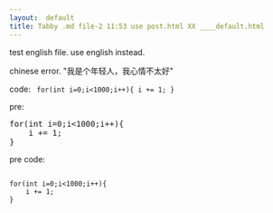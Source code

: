 ```yaml
---
layout:  default
title: Tabby .md file-2 11:53 use post.html XX ____default.html
---
```

test english file.
use english instead.

chinese error.
"我是个年轻人，我心情不太好"

code:
<code>
for(int i=0;i<1000;i++){
	i += 1;
}
</code>

pre:
<pre>
for(int i=0;i<1000;i++){
	i += 1;
}
</pre>

pre code:
<pre>
<code>
for(int i=0;i<1000;i++){
	i += 1;
}
</code>
</pre>


[BeiYuu]:    http://beiyuu.com  "BeiYuu"
[Tabby]:    https://chrome.google.com/webstore/detail/tabby/pifnjkdglcfkfpdjdolfacpfdlgpdkhp "Tabby"
[young]:    http://read.douban.com/ebook/709141/?referral_code=e6acsgl3 "我是个年轻人，我心情不太好"
